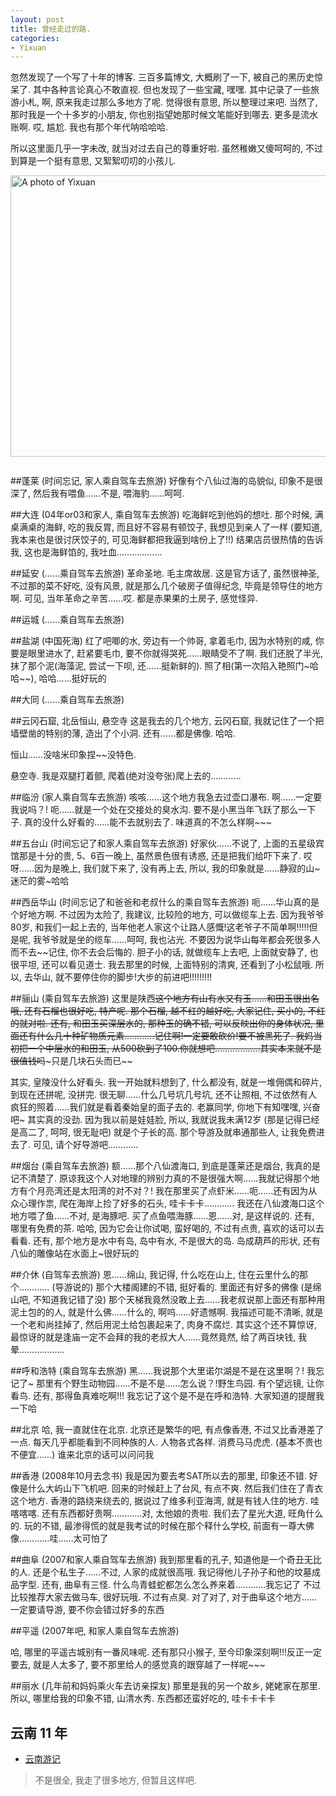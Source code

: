 ```yaml
---
layout: post
title: 曾经走过的路.
categories:
- Yixuan
---
```



忽然发现了一个写了十年的博客. 三百多篇博文, 大概刷了一下, 被自己的黑历史惊呆了. 其中各种言论真心不敢直视. 但也发现了一些宝藏, 嘿嘿. 其中记录了一些旅游小札, 啊, 原来我走过那么多地方了呢. 觉得很有意思, 所以整理过来吧. 当然了, 那时我是一个十多岁的小朋友, 你也别指望她那时候文笔能好到哪去. 更多是流水账啊. 哎, 尴尬. 我也有那个年代呐哈哈哈.

所以这里面几乎一字未改, 就当对过去自己的尊重好啦. 虽然稚嫩又傻呵呵的, 不过到算是一个挺有意思, 又絮絮叨叨的小孩儿.


<img width="600" height="450" alt="A photo of Yixuan" src="http://openmindclub.qiniudn.com/Yixuan/p130394649-10.jpg">

<embed autostart="true" hidden="false" loop=-1 src="http://openmindclub.qiniudn.com/Yixuan/music/pack.mp3"></embed>

##蓬莱 (时间忘记, 家人乘自驾车去旅游)
好像有个八仙过海的岛貌似, 印象不是很深了, 然后我有喂鱼……不是, 喂海豹……呵呵.


##大连 (04年or03和家人, 乘自驾车去旅游)
吃海鲜吃到他妈的想吐. 那个时候, 满桌满桌的海鲜, 吃的我反胃, 而且好不容易有顿饺子, 我想见到亲人了一样  (要知道, 我本来也是很讨厌饺子的, 可见海鲜都把我逼到啥份上了!!) 结果店员很热情的告诉我, 这也是海鲜馅的, 我吐血………………


##延安 (……乘自驾车去旅游)
革命圣地. 毛主席故居. 这是官方话了, 虽然很神圣, 不过那的菜不好吃, 没有风景, 就是那么几个破房子值得纪念, 毕竟是领导住的地方啊. 可见, 当年革命之辛苦……哎. 都是赤果果的土房子, 感觉怪异.


##运城 (……乘自驾车去旅游)

##盐湖     (中国死海)
红了吧唧的水, 旁边有一个帅哥, 拿着毛巾, 因为水特别的咸, 你要是眼里进水了, 赶紧要毛巾, 要不你就得哭死……眼睛受不了啊. 我们还脱了半光, 抹了那个泥(海藻泥, 尝试一下呗, 还……挺新鲜的). 照了相(第一次陷入艳照门~哈哈~~), 哈哈……挺好玩的



##大同 (……乘自驾车去旅游)

##云冈石窟, 北岳恒山, 悬空寺
这是我去的几个地方, 云冈石窟, 我就记住了一个把墙壁凿的特别的薄, 造出了个小洞. 还有……都是佛像. 哈哈.

恒山……没啥米印象捏~~没特色.

悬空寺. 我是双腿打着颤, 爬着(绝对没夸张)爬上去的…………

##临汾 (家人乘自驾车去旅游)
咳咳……这个地方我急去过壶口瀑布. 啊……一定要我说吗？! 呃……就是一个处在交接处的臭水沟. 要不是小黑当年飞跃了那么一下子. 真的没什么好看的……能不去就别去了. 味道真的不怎么样啊~~~


##五台山 (时间忘记了和家人乘自驾车去旅游)
好家伙……不说了, 上面的五星级宾馆那是十分的贵, 5、6百一晚上, 虽然景色很有诱惑, 还是把我们给吓下来了. 哎呀……因为是晚上, 我们就下来了, 没有再上去, 所以, 我的印象就是……静寂的山~迷茫的雾~哈哈


##西岳华山 (时间忘记了和爸爸和老叔什么的乘自驾车去旅游)
呃……华山真的是个好地方啊. 不过因为太险了, 我建议, 比较险的地方, 可以做缆车上去. 因为我爷爷80岁, 和我们一起上去的, 当年他老人家这个让路人感慨!这老爷子不简单啊!!!!!但是呢, 我爷爷就是坐的缆车……呵呵, 我也沾光. 不要因为说华山每年都会死很多人而不去~~记住, 你不去会后悔的. 胆子小的话, 就做缆车上去吧, 上面就安静了, 也很平坦, 还可以看见道士.
我去那里的时候, 上面特别的清爽, 还看到了小松鼠哦.
所以, 去华山, 就不要停住你的脚步!大步的前进吧!!!!!!!!!


##骊山 (乘自驾车去旅游)
这里是陕西~~这个地方有山有水又有玉……和田玉很出名哦, 还有石榴也很好吃, 特产呢. 那个石榴, 越不红的越好吃, 大家记住, 买小的, 不红的就对啦. 还有, 和田玉买深层水的, 那种玉的确不错, 可以反映出你的身体状况, 里面还有什么几十种矿物质元素…………记住啊!一定要敢砍价!要不被黑死了. 我妈当初把一个中层水的和田玉, 从500砍到了100.你就想吧………………其实本来就不是很值钱吗~~~只是几块石头而已~~

其实, 皇陵没什么好看头. 我一开始就料想到了, 什么都没有, 就是一堆佣偶和碎片, 到现在还拼呢, 没拼完. 很无聊……什么几号坑几号坑, 还不让照相, 不过依然有人疯狂的照着……我们就是看着秦始皇的面子去的. 老赢同学, 你地下有知嘿嘿, 兴奋吧~
其实真的没劲. 因为我以前是娃娃脸, 所以, 我就说我未满12岁 (那是记得已经是高二了, 呵呵, 很无耻吧) 就是个子长的高. 那个导游及就串通那些人, 让我免费进去了. 可见, 请个好导游吧…………


##烟台 (乘自驾车去旅游)
额……那个八仙渡海口, 到底是蓬莱还是烟台, 我真的是记不清楚了. 原谅我这个人对地理的辨别力真的不是很强大啊……我就记得那个地方有个月亮湾还是太阳湾的对不对？!
我在那里买了点虾米……呃……还有因为从众心理作祟, 爬在海岸上捡了好多的石头, 哇卡卡卡…………
我还在八仙渡海口这个地方喂了鱼……不对, 是海豚吧. 买了点鱼喂海豚……恩……对, 是这样说的.
还有, 哪里有免费的茶. 哈哈, 因为它会让你试喝, 蛮好喝的, 不过有点贵, 喜欢的话可以去看看.
还有, 那个地方是水中有岛, 岛中有水, 不是很大的岛. 岛成葫芦的形状, 还有八仙的雕像站在水面上~很好玩的


##介休 (自驾车去旅游)
恩……绵山, 我记得, 什么吃在山上, 住在云里什么的那个………… (导游说的)
那个大楼阁建的不错, 挺好看的. 里面还有好多的佛像 (是绵山吧, 不知道我记错了没)
那个天梯我竟然没敢上去……我老叔说那上面还有那种用泥土包的的人, 就是什么佛……什么的, 啊呜……好遗憾啊.
我描述可能不清晰, 就是一个老和尚挂掉了, 然后用泥土给包裹起来了, 肉身不腐烂. 其实这个还不算惊讶, 最惊讶的就是逢庙一定不会拜的我的老叔大人……竟然竟然, 给了两百块钱, 我晕………………


##呼和浩特 (乘自驾车去旅游)
黑……我说那个大里诺尔湖是不是在这里啊？!
我忘记了~
那里有个野生动物园……不是不是……怎么说？!野生鸟园.
有个望远镜, 让你看鸟.
还有, 那得鱼真难吃啊!!!
我忘记了这个是不是在呼和浩特. 大家知道的提醒我一下哈


##北京
哈, 我一直就住在北京.
北京还是繁华的吧, 有点像香港, 不过又比香港差了一点.
每天几乎都能看到不同种族的人.
人物各式各样.
消费马马虎虎.  (基本不贵也不便宜……)
谁来北京的话可以问问我


##香港 (2008年10月去念书)
我是因为要去考SAT所以去的那里, 印象还不错. 好像是什么大屿山下飞机吧. 回来的时候赶上了台风, 有点不爽. 然后我们住在了青衣这个地方. 香港的路绕来绕去的, 据说过了维多利亚海湾, 就是有钱人住的地方. 哇喀喀喀. 还有东西都好贵啊…………对, 太他娘的贵啦. 我们去了星光大道, 旺角什么的. 玩的不错, 最渗得慌的就是我考试的时候在那个释什么学校, 前面有一尊大佛像…………哇……太可怕了


##曲阜 (2007和家人乘自驾车去旅游)
我到那里看的孔子, 知道他是一个奇丑无比的人. 还是个私生子……不过, 人家的成就很高哦. 我记得他儿子孙子和他的坟墓成品字型.
还有, 曲阜有三怪. 什么鸟青蛙蛇都怎么怎么养来着…………我忘记了
不过比较推荐大家去做马车, 很好玩哦. 不过有点臭.
对了对了, 对于曲阜这个地方……一定要请导游, 要不你会错过好多的东西


##平遥 (2007年吧, 和家人乘自驾车去旅游)

哈, 哪里的平遥古城别有一番风味呢. 还有那只小猴子, 至今印象深刻啊!!!反正一定要去, 就是人太多了, 要不那里给人的感觉真的跟穿越了一样呢~~~


##丽水 (几年前和妈妈乘火车去访亲探友)
那里是我的另一个故乡, 姥姥家在那里. 所以, 哪里给我的印象不错, 山清水秀. 东西都还蛮好吃的, 哇卡卡卡卡

## 云南 11 年
* [云南游记](http://www.douban.com/note/130394649/)
> 不是很全, 我走了很多地方, 但暂且这样吧.
